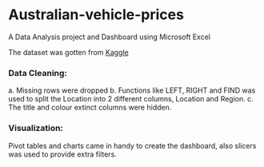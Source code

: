 # Australian-vehicle-prices

A Data Analysis project and Dashboard using Microsoft Excel 

The dataset was gotten from [Kaggle](https://www.kaggle.com/datasets/nelgiriyewithana/australian-vehicle-prices/data)

### Data Cleaning:
a. Missing rows were dropped
b. Functions like LEFT, RIGHT and FIND was used to split the Location into 2 different columns, Location and Region.
c. The title and colour extinct columns were hidden.

### Visualization:
Pivot tables and charts came in handy to create the dashboard, also slicers was used to provide extra filters.

